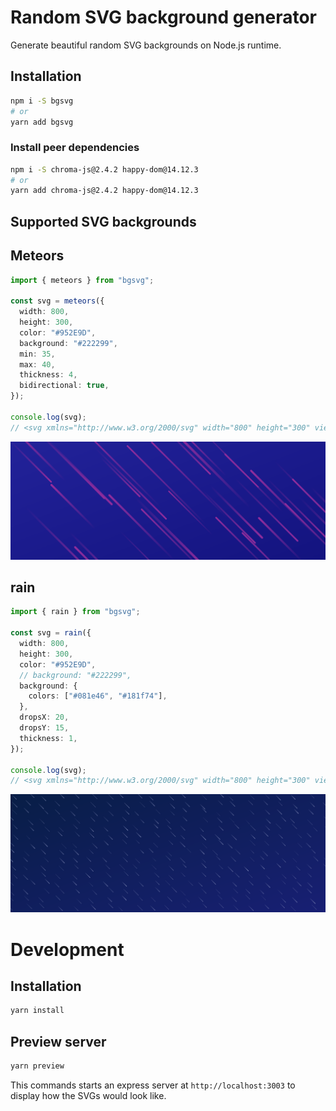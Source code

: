 # Random SVG background generator

Generate beautiful random SVG backgrounds on Node.js runtime.

## Installation

```bash
npm i -S bgsvg
# or
yarn add bgsvg
```

### Install peer dependencies

```bash
npm i -S chroma-js@2.4.2 happy-dom@14.12.3
# or
yarn add chroma-js@2.4.2 happy-dom@14.12.3
```

## Supported SVG backgrounds

## Meteors

```ts
import { meteors } from "bgsvg";

const svg = meteors({
  width: 800,
  height: 300,
  color: "#952E9D",
  background: "#222299",
  min: 35,
  max: 40,
  thickness: 4,
  bidirectional: true,
});

console.log(svg);
// <svg xmlns="http://www.w3.org/2000/svg" width="800" height="300" viewBox="0 0 800 300"...
```

<img src="./assets/meteors.svg" style="max-width: 100%">

## rain

```ts
import { rain } from "bgsvg";

const svg = rain({
  width: 800,
  height: 300,
  color: "#952E9D",
  // background: "#222299",
  background: {
    colors: ["#081e46", "#181f74"],
  },
  dropsX: 20,
  dropsY: 15,
  thickness: 1,
});

console.log(svg);
// <svg xmlns="http://www.w3.org/2000/svg" width="800" height="300" viewBox="0 0 800 300"...
```

<img src="./assets/rain.svg" style="max-width: 100%">

# Development

## Installation

```bash
yarn install
```

## Preview server

```bash
yarn preview
```

This commands starts an express server at `http://localhost:3003` to display how the SVGs would look like.
